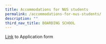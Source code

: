 ```yaml
---
title: Accommodations for NUS students
permalink: /accommodations-for-nus-students/
description: ""
third_nav_title: BOARDING SCHOOL
---
```

[Link](https://forms.office.com/r/jamsLQMLBP) to Application form

